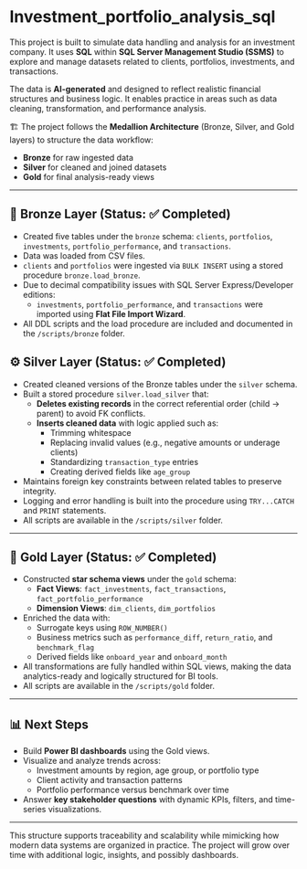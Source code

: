 # Investment_portfolio_analysis_sql

This project is built to simulate data handling and analysis for an investment company. It uses **SQL** within **SQL Server Management Studio (SSMS)** to explore and manage datasets related to clients, portfolios, investments, and transactions.

The data is **AI-generated** and designed to reflect realistic financial structures and business logic. It enables practice in areas such as data cleaning, transformation, and performance analysis.

🏗️ The project follows the **Medallion Architecture** (Bronze, Silver, and Gold layers) to structure the data workflow:
- **Bronze** for raw ingested data  
- **Silver** for cleaned and joined datasets  
- **Gold** for final analysis-ready views

---

## 🔰 Bronze Layer (Status: ✅ Completed)

- Created five tables under the `bronze` schema: `clients`, `portfolios`, `investments`, `portfolio_performance`, and `transactions`.
- Data was loaded from CSV files.
- `clients` and `portfolios` were ingested via `BULK INSERT` using a stored procedure `bronze.load_bronze`.
- Due to decimal compatibility issues with SQL Server Express/Developer editions:
  - `investments`, `portfolio_performance`, and `transactions` were imported using **Flat File Import Wizard**.
- All DDL scripts and the load procedure are included and documented in the `/scripts/bronze` folder.


## ⚙️ Silver Layer (Status: ✅ Completed)

- Created cleaned versions of the Bronze tables under the `silver` schema.
- Built a stored procedure `silver.load_silver` that:
  - **Deletes existing records** in the correct referential order (child → parent) to avoid FK conflicts.
  - **Inserts cleaned data** with logic applied such as:
    - Trimming whitespace
    - Replacing invalid values (e.g., negative amounts or underage clients)
    - Standardizing `transaction_type` entries
    - Creating derived fields like `age_group`
- Maintains foreign key constraints between related tables to preserve integrity.
- Logging and error handling is built into the procedure using `TRY...CATCH` and `PRINT` statements.
- All scripts are available in the `/scripts/silver` folder.

---

## 🏁 Gold Layer (Status: ✅ Completed)

- Constructed **star schema views** under the `gold` schema:
  - **Fact Views**: `fact_investments`, `fact_transactions`, `fact_portfolio_performance`
  - **Dimension Views**: `dim_clients`, `dim_portfolios`
- Enriched the data with:
  - Surrogate keys using `ROW_NUMBER()`
  - Business metrics such as `performance_diff`, `return_ratio`, and `benchmark_flag`
  - Derived fields like `onboard_year` and `onboard_month`
- All transformations are fully handled within SQL views, making the data analytics-ready and logically structured for BI tools.
- All scripts are available in the `/scripts/gold` folder.

---

## 📊 Next Steps

- Build **Power BI dashboards** using the Gold views.
- Visualize and analyze trends across:
  - Investment amounts by region, age group, or portfolio type
  - Client activity and transaction patterns
  - Portfolio performance versus benchmark over time
- Answer **key stakeholder questions** with dynamic KPIs, filters, and time-series visualizations.

---

This structure supports traceability and scalability while mimicking how modern data systems are organized in practice. The project will grow over time with additional logic, insights, and possibly dashboards.
